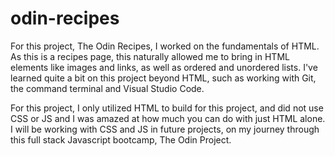 # odin-recipes

For this project, The Odin Recipes, I worked on the fundamentals of HTML. As this is a recipes page, this naturally allowed me to bring in HTML elements like images and links, as well as ordered and unordered lists. I've learned quite a bit on this project beyond HTML, such as working with Git, the command terminal and Visual Studio Code. 

For this project, I only utilized HTML to build for this project, and did not use CSS or JS and I was amazed at how much you can do with just HTML alone. I will be working with CSS and JS in future projects, on my journey through this full stack Javascript bootcamp, The Odin Project. 